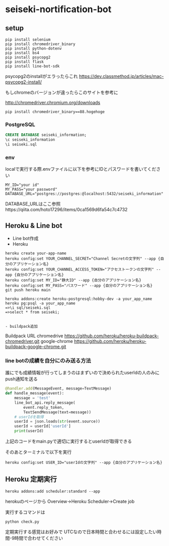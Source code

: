 # seiseki-nortification-bot

## setup

~~~
pip install selenium
pip install chromedriver_binary
pip install python-dotenv
pip install bs4
pip install psycopg2
pip install flask
pip install line-bot-sdk
~~~

psycopg2のinstallがエラったらこれ
https://dev.classmethod.jp/articles/mac-psycopg2-install/

もしchromeのバージョンが違ったらこのサイトを参考に

http://chromedriver.chromium.org/downloads

~~~
pip install chromedriver_binary==88.hogehoge
~~~

### PostgreSQL

~~~sql
CREATE DATABASE seiseki_information;
\c seiseki_information
\i seiseki.sql
~~~

### env
localで実行する際.envファイルに以下を参考にIDとパスワードを書いてください

~~~
MY_ID="your id"
MY_PASS="your password"
DATABASE_URL="postgres://postgres:@localhost:5432/seiseki_information"
~~~

DATABASE_URLはここ参照https://qiita.com/hoto17296/items/0ca1569d6fa54c7c4732

## Heroku & Line bot

- Line bot作成
- Heroku

~~~
heroku create your-app-name
heroku config:set YOUR_CHANNEL_SECRET="Channel Secretの文字列" --app {自分のアプリケーション名}
heroku config:set YOUR_CHANNEL_ACCESS_TOKEN="アクセストークンの文字列" --app {自分のアプリケーション名}
heroku config:set MY_ID="静大ID" --app {自分のアプリケーション名}
heroku config:set MY_PASS="パスワード" --app {自分のアプリケーション名}
git push heroku main

heroku addons:create heroku-postgresql:hobby-dev -a your_app_name
heroku pg:psql -a your_app_name
=>\i sql/seiseki.sql
=>select * from seiseki;


~~~

    - buildpack追加

Buildpack 	URL
chromedrive 	https://github.com/heroku/heroku-buildpack-chromedriver.git
google-chrome 	https://github.com/heroku/heroku-buildpack-google-chrome.git


### line botの成績を自分にのみ送る方法

誰にでも成績情報が行ってしまうのはまずいので決められたuserIdの人のみにpush通知を送る

~~~python
@handler.add(MessageEvent, message=TextMessage)
def handle_message(event):
    message = 'test'
    line_bot_api.reply_message(
        event.reply_token,
        TextSendMessage(text=message))
    # userIdを取得
    userId = json.loads(str(event.source))
    userId = userId['userId']
    print(userId)
~~~

上記のコードをmain.pyで適切に実行するとuserIdが取得できる

そのあとターミナルで以下を実行
~~~
heroku config:set USER_ID="userIdの文字列" --app {自分のアプリケーション名}
~~~

## Heroku 定期実行

~~~
heroku addons:add scheduler:standard --app
~~~

herokuのページから
Overview→Heroku Scheduler→Create job

実行するコマンドは
~~~
python check.py
~~~

定期実行する感覚はお好みで
UTCなので日本時間と合わせるには設定したい時間-9時間で合わせてください
